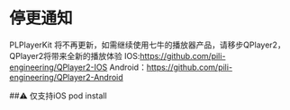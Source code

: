 # 停更通知
PLPlayerKit 将不再更新，如需继续使用七牛的播放器产品，请移步QPlayer2， QPlayer2将带来全新的播放体验
IOS:https://github.com/pili-engineering/QPlayer2-IOS
Android：https://github.com/pili-engineering/QPlayer2-Android

##⚠️ 仅支持iOS pod install
